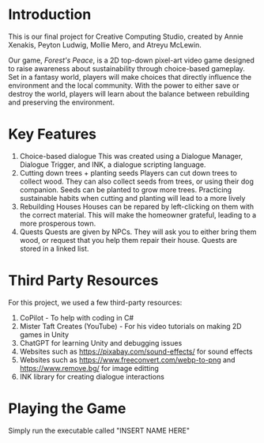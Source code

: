 # Introduction
This is our final project for Creative Computing Studio, 
created by Annie Xenakis, Peyton Ludwig, Mollie Mero, and Atreyu McLewin.

Our game, *Forest's Peace*, is a 2D top-down pixel-art video game designed to raise 
awareness about sustainability through choice-based gameplay. Set in a fantasy world, 
players will make choices that directly influence the environment and the local community. 
With the power to either save or destroy the world, players will learn about the balance 
between rebuilding and preserving the environment.

# Key Features
1) Choice-based dialogue 
   This was created using a Dialogue Manager, Dialogue Trigger, and INK, a dialogue scripting language.
2) Cutting down trees + planting seeds
   Players can cut down trees to collect wood. They can also collect seeds from trees, or using their dog companion. 
   Seeds can be planted to grow more trees. Practicing sustainable habits when cutting and planting will lead to a
   more lively 
3) Rebuilding Houses
   Houses can be repared by left-clicking on them with the correct material.
   This will make the homeowner grateful, leading to a more prosperous town. 
4) Quests
   Quests are given by NPCs. They will ask you to either bring them wood, or request that you help them 
   repair their house. Quests are stored in a linked list.

# Third Party Resources
For this project, we used a few third-party resources:
1) CoPilot - To help with coding in C#
2) Mister Taft Creates (YouTube) - For his video tutorials on making 2D games in Unity
3) ChatGPT for learning Unity and debugging issues
4) Websites such as https://pixabay.com/sound-effects/ for sound effects
5) Websites such as https://www.freeconvert.com/webp-to-png and https://www.remove.bg/ for image editting
6) INK library for creating dialogue interactions

# Playing the Game
Simply run the executable called "INSERT NAME HERE"
